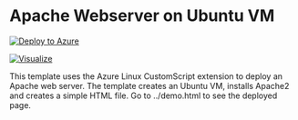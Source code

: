 # Apache Webserver on Ubuntu VM

[![Deploy to Azure](http://azuredeploy.net/deploybutton.png)](https://azuredeploy.net/)

[![Visualize](http://armviz.io/visualizebutton.png "Visualize")](http://armviz.io/#/?load=https://raw.githubusercontent.com/ErezPasternak/azure-quickstart-templates/EricomConnect/Fapache2-on-ubuntu-vm/azuredeploy.json)



This template uses the Azure Linux CustomScript extension to deploy an Apache web server. The template creates an Ubuntu VM, installs Apache2 and creates a simple HTML file. Go to ../demo.html to see the deployed page.
